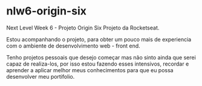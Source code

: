 # nlw6-origin-six

Next Level Week 6 - Projeto Origin Six
Projeto da Rocketseat.

Estou acompanhando o projeto, para obter um pouco mais de experiencia com o ambiente de desenvolvimento web - front end.

Tenho projetos pessoais que desejo começar mas não sinto ainda que serei capaz de realiza-los, por isso estou fazendo esses intensivos, recordar e aprender a aplicar melhor meus conhecimentos para que eu possa desenvolver meu portifolio.